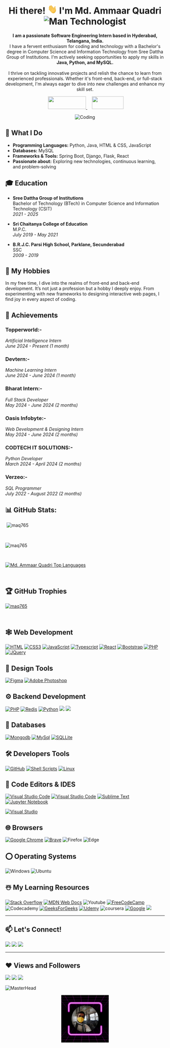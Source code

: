 <h1 align="center">Hi there! <img src="https://github.com/maq765/maq765/raw/main/wave.gif" alt="Wave GIF" width="30" height="30"> I'm Md. Ammaar Quadri
<img src="https://raw.githubusercontent.com/Tarikul-Islam-Anik/Telegram-Animated-Emojis/main/People/Man%20Technologist.webp" alt="Man Technologist" width="75" height="75" /></h1>

<p align="center">
<b>I am a passionate Software Engineering Intern based in Hyderabad, Telangana, India.</b> <br>
I have a fervent enthusiasm for coding and technology with a Bachelor's degree in Computer Science and Information Technology from Sree Dattha Group of Institutions. I'm actively seeking opportunities to apply my skills in <strong>Java, Python, and MySQL.</strong><br><br/>
I thrive on tackling innovative projects and relish the chance to learn from experienced professionals. Whether it's front-end, back-end, or full-stack development, I'm always eager to dive into new challenges and enhance my skill set.
</p>

<div align="center">
    <a href="#contact" style="padding:10px;">
        <img height="40px" width="120px" src="https://img.shields.io/badge/contact-%23430098.svg?style=for-the-badge&logoColor=white">
    </a>
    <a href="your_resume_link.pdf" style="padding:5px;">
        <img height="40px" width="100px" src="https://img.shields.io/badge/resume-%23430098.svg?style=for-the-badge&logoColor=white">
    </a>
</div>

<p align="center">
    <img alt="Coding" width="400" src="https://user-images.githubusercontent.com/74038190/212750672-2f3f2b50-c84f-4ed8-a60a-849ae69ff9df.gif">
</p>


## 🚀 What I Do

- **Programming Languages:** Python, Java, HTML & CSS, JavaScript
- **Databases:** MySQL
- **Frameworks & Tools:** Spring Boot, Django, Flask, React
- **Passionate about:** Exploring new technologies, continuous learning, and problem-solving

## 🎓 Education

- **Sree Dattha Group of Institutions**  
  Bachelor of Technology (BTech) in Computer Science and Information Technology (CSIT)  
  _2021 - 2025_

- **Sri Chaitanya College of Education**  
  M.P.C.  
  _July 2019 - May 2021_

- **B.R.J.C. Parsi High School, Parklane, Secunderabad**  
  SSC  
  _2009 - 2019_

## 🌱 My Hobbies

In my free time, I dive into the realms of front-end and back-end development. It’s not just a profession but a hobby I deeply enjoy. From experimenting with new frameworks to designing interactive web pages, I find joy in every aspect of coding.


## 💼 Achievements

### Topperworld:-
*Artificial Intelligence Intern*  
_June 2024 - Present (1 month)_

### Devtern:-
*Machine Learning Intern*  
_June 2024 - June 2024 (1 month)_

### Bharat Intern:-
*Full Stack Developer*  
_May 2024 - June 2024 (2 months)_

### Oasis Infobyte:-
*Web Development & Designing Intern*  
_May 2024 - June 2024 (2 months)_

### CODTECH IT SOLUTIONS:-
*Python Developer*  
_March 2024 - April 2024 (2 months)_

### Verzeo:-
*SQL Programmer*  
_July 2022 - August 2022 (2 months)_


## 📊 GitHub Stats:
<p>&nbsp;<img align="center" src="https://github-readme-stats.vercel.app/api?username=ammaarquadri&show_icons=true&count_private=true&theme=react&hide_border=true&bg_color=0D1117" alt="maq765" /></p>
<br>

<p><img align="center" src="https://github-readme-streak-stats.herokuapp.com/?user=ammaarquadri&show_icons=true&count_private=true&theme=react&hide_border=true&bg_color=0D1117" alt="maq765" /></p>
<br>

<p><a href="https://github.com/ammaarquadri/github-readme-stats"><img alt="Md. Ammaar Quadri Top Languages" src="https://github-readme-stats.vercel.app/api/top-langs/?username=maq765&langs_count=8&count_private=true&layout=compact&theme=react&hide_border=true&bg_color=0D1117" /></a></p>
<br>

## 🏆 GitHub Trophies
<p align="left"> <a href="https://github.com/ammaarquadri/"><img src="https://github-profile-trophy.vercel.app/?username=maq765&show_icons=true&count_private=true&theme=react&hide_border=true&bg_color=0D1117" alt="maq765" /></a> </p>
<br>

## 🕸️ Web Development

[![HTML](https://img.shields.io/badge/HTML5-E34F26?style=for-the-badge&logo=html5&logoColor=white "HTML")][repo]
[![CSS3](https://img.shields.io/badge/CSS3-1572B6?style=for-the-badge&logo=css3&logoColor=white "CSS")][repo]
[![JavaScript](https://img.shields.io/badge/JavaScript-F7DF1E?style=for-the-badge&logo=javascript&logoColor=black "JavaScript")][repo]
[![Typescript](https://img.shields.io/badge/TypeScript-007ACC?style=for-the-badge&logo=typescript&logoColor=white "Typescript")][repo]
[![React](https://img.shields.io/badge/React-20232A?style=for-the-badge&logo=react&logoColor=61DAFB "React")][repo]
[![Bootstrap](https://img.shields.io/badge/Bootstrap-563D7C?style=for-the-badge&logo=bootstrap&logoColor=white "Bootstrap")][repo]
[![PHP](https://img.shields.io/badge/PHP-777BB4?style=for-the-badge&logo=php&logoColor=white "PHP")][repo]
[![JQuery](https://img.shields.io/badge/jQuery-0769AD?style=for-the-badge&logo=jquery&logoColor=white "JQuery")][repo]


## 🍧 Design Tools

[![Figma](https://img.shields.io/badge/figma-%23F24E1E.svg?style=for-the-badge&logo=figma&logoColor=white "Figma")][repo]
[![Adobe Photoshop](https://img.shields.io/badge/adobe%20photoshop-%2331A8FF.svg?style=for-the-badge&logo=adobe%20photoshop&logoColor=white)][repo]

## ⚙️ Backend Development



[![PHP](https://img.shields.io/badge/PHP-777BB4?style=for-the-badge&logo=php&logoColor=white "PHP")][repo]
[![Redis](https://img.shields.io/badge/laravel-%23DD0031.svg?style=for-the-badge&logo=laravel&logoColor=white "Laravel")][repo]
[![Python](https://img.shields.io/badge/python-3670A0?style=for-the-badge&logo=python&logoColor=ffdd54 "Python")][repo]
[![](https://img.shields.io/badge/Flask-000000?style=for-the-badge&logo=flask&logoColor=white)][repo]
[![](https://img.shields.io/badge/django-yellow?style=for-the-badge&logo=django&logoColor=white)][repo]


## 📅 Databases

[![Mongodb](https://img.shields.io/badge/MongoDB-4EA94B?style=for-the-badge&logo=mongodb&logoColor=white "Mongodb")][repo]
[![MySql](https://img.shields.io/badge/MySQL-00000F?style=for-the-badge&logo=mysql&logoColor=white "MySql")][repo]
[![SQLLite](https://img.shields.io/badge/SQLite-07405E?style=for-the-badge&logo=sqlite&logoColor=white "SQLLite")][repo]



## 🛠️ Developers Tools

[![GitHub](https://img.shields.io/badge/github-%23121011.svg?style=for-the-badge&logo=github&logoColor=white "GitHub")][repo]
[![Shell Scripts](https://img.shields.io/badge/Shell_Script-121011?style=for-the-badge&logo=gnu-bash&logoColor=white)][repo]
[![Linux](https://img.shields.io/badge/Linux-FCC624?style=for-the-badge&logo=linux&logoColor=black "Linux")][repo]
>


## 📄 Code Editors & IDES

[![Visual Studio Code](https://img.shields.io/badge/VS%20Code-0078d7.svg?style=for-the-badge&logo=visual-studio-code&logoColor=white "Visual Studio Code")][repo]
[![Visual Studio Code](https://img.shields.io/badge/VS%20Code%20Insider-24bfa5.svg?style=for-the-badge&logo=visual-studio-code&logoColor=white "Visual Studio Code")][repo]
[![Sublime Text](https://img.shields.io/badge/sublime_text-%23575757.svg?style=for-the-badge&logo=sublime-text&logoColor=important "Sublime Text")][repo]
[![Jupyter Notebook](https://img.shields.io/badge/jupyter-%23FA0F00.svg?style=for-the-badge&logo=jupyter&logoColor=white)][repo]

[![Visual Studio](https://img.shields.io/badge/Visual%20Studio-5C2D91.svg?style=for-the-badge&logo=visual-studio&logoColor=white "Visual Studio")][repo]

## 🌐 Browsers

[![Google Chrome](https://img.shields.io/badge/Google%20Chrome-317cee?style=for-the-badge&logo=GoogleChrome&logoColor=white)][repo]
[![Brave](https://img.shields.io/badge/Brave-FB542B?style=for-the-badge&logo=Brave&logoColor=white "Brave")][repo]
![Firefox](https://img.shields.io/badge/Firefox-FF7139?style=for-the-badge&logo=Firefox-Browser&logoColor=white)
![Edge](https://img.shields.io/badge/Edge-0078D7?style=for-the-badge&logo=Microsoft-edge&logoColor=white)


## ⭕ Operating Systems

![Windows](https://img.shields.io/badge/Windows-0078D6?style=for-the-badge&logo=windows&logoColor=white)
![Ubuntu](https://img.shields.io/badge/Ubuntu-E95420?style=for-the-badge&logo=ubuntu&logoColor=white)



## ☃️ My Learning Resources

[![Stack Overflow](https://img.shields.io/badge/-Stackoverflow-FE7A16?style=for-the-badge&logo=stack-overflow&logoColor=white)][sof]
[![MDN Web Docs](https://img.shields.io/badge/MDN_Web_Docs-black?style=for-the-badge&logo=mdnwebdocs&logoColor=white)][mdn]
![Youtube](https://img.shields.io/badge/YouTube-FF0000?style=for-the-badge&logo=youtube&logoColor=white)
[![FreeCodeCamp](https://img.shields.io/badge/Freecodecamp-%23123.svg?&style=for-the-badge&logo=freecodecamp&logoColor=green)][fcc]
![Codecademy](https://img.shields.io/badge/Codecademy-000000.svg?&style=for-the-badge&logo=Codecademy&logoColor=green)
[![GeeksForGeeks](https://img.shields.io/badge/GeeksforGeeks-gray?style=for-the-badge&logo=geeksforgeeks&logoColor=35914c)][gog]
[![Udemy](https://img.shields.io/badge/Udemy-A435F0?style=for-the-badge&logo=Udemy&logoColor=white)][udemy]
![coursera](https://img.shields.io/badge/coursera-317cee?style=for-the-badge&logo=coursera&logoColor=white)
[![Google](https://img.shields.io/badge/google-4285F4?style=for-the-badge&logo=google&logoColor=white)][google]
[![](https://img.shields.io/badge/GitHub-100000?style=for-the-badge&logo=github&logoColor=white)][github]

[medium]: https://medium.com/
[github]: https://github.com/
[google]: https://www.google.com
[mdn]: https://developer.mozilla.org/en-US/
[wiki]: https://en.wikipedia.org/wiki/Main_Page
[udemy]: https://www.udemy.com/
[gog]: https://www.geeksforgeeks.org/
[fcc]: https://www.freecodecamp.org/
[sof]: https://stackoverflow.com/
[repo]: https://github.com/ammaarquadri?tab=repositories
<hr />

## 📫 Let's Connect!

<p align="left" id="contact">
<a href = "https://www.linkedin.com/in/ammaarquadri"><img src="https://img.icons8.com/fluent/48/000000/linkedin.png"/></a>
<a href = "https://www.instagram.com/__maq765__/"><img src="https://img.icons8.com/fluent/48/000000/instagram-new.png"/></a>
<a href = "mailto:21e41a3312@sreedattha.ac.in"><img src="https://img.icons8.com/fluent/48/000000/gmail.png"/></a>
</p>

<hr />

## ❤ Views and Followers
![](https://ForTheBadge.com/images/badges/built-with-love.svg)
![](https://img.shields.io/github/followers/maq765?logo=github&style=for-the-badge)
<a href="https://github.com/ammaarquadri/github-profile-views-counter">
    <img src="https://komarev.com/ghpvc/?username=maq765&style=for-the-badge">
</a>

![MasterHead](https://qph.cf2.quoracdn.net/main-qimg-fa7b4bdc3b2f73e749e5c2c646d4ae13)

<div align="center">
  <img src="https://github.com/ammaarquadri/ammaarquadri/raw/main/M.A.Q..png" alt="Image" width="150"/>
</div>


